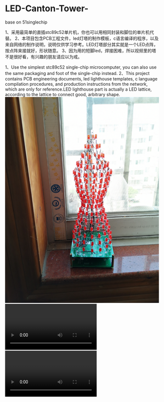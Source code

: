 # LED-Canton-Tower-
base on 51singlechip

1、采用最简单的直插stc89c52单片机，你也可以用相同封装和脚位的单片机代替。
2、本项目包含PCB工程文件，led灯塔的制作模板，c语言编译的程序，以及来自网络的制作说明，说明仅供学习参考。LED灯塔部分其实就是一个LED点阵，按点阵来接就好，形状随意。
3、因为用的短脚led，焊接困难，所以视频里的塔不是很好看，有兴趣的朋友请应以为戒。

1、Use the simplest stc89c52 single-chip microcomputer, you can also use the same packaging and foot of the single-chip instead.
2、This project contains PCB engineering documents, led lighthouse templates, c language compilation procedures, and production instructions from the network, which are only for reference.LED lighthouse part is actually a LED lattice, according to the lattice to connect good, arbitrary shape.
![IMG_20200518_140608.jpg](https://github.com/pp55m/LED-Canton-Tower-/blob/master/IMG_20200518_140608.jpg)
![展示视频.mp4](https://github.com/pp55m/LED-Canton-Tower-/blob/master/%E5%B1%95%E7%A4%BA%E8%A7%86%E9%A2%91.mp4)
![%E5%B1%95%E7%A4%BA%E8%A7%86%E9%A2%91.mp4](https://github.com/pp55m/LED-Canton-Tower-/blob/master/%E5%B1%95%E7%A4%BA%E8%A7%86%E9%A2%91.mp4)
